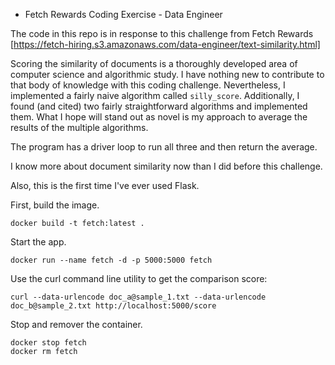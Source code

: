 * Fetch Rewards Coding Exercise - Data Engineer

The code in this repo is in response to this challenge from Fetch Rewards [https://fetch-hiring.s3.amazonaws.com/data-engineer/text-similarity.html]

Scoring the similarity of documents is a thoroughly developed area of computer science and algorithmic study.
I have nothing new to contribute to that body of knowledge with this coding challenge.
Nevertheless, I implemented a fairly naive algorithm called `silly_score`.
Additionally, I found (and cited) two fairly straightforward algorithms and implemented them.
What I hope will stand out as novel is my approach to average the results of the multiple algorithms.

The program has a driver loop to run all three and then return the average.

I know more about document similarity now than I did before this challenge.

Also, this is the first time I've ever used Flask.


First, build the image.
```
docker build -t fetch:latest .
```

Start the app.
```
docker run --name fetch -d -p 5000:5000 fetch
```

Use the curl command line utility to get the comparison score:
```
curl --data-urlencode doc_a@sample_1.txt --data-urlencode doc_b@sample_2.txt http://localhost:5000/score
```

Stop and remover the container.
```
docker stop fetch
docker rm fetch
```
